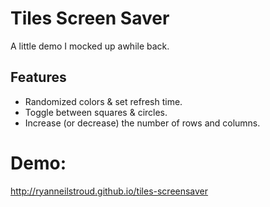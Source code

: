 # Tiles Screen Saver

A little demo I mocked up awhile back.

## Features

- Randomized colors & set refresh time.
- Toggle between squares & circles.
- Increase (or decrease) the number of rows and columns.

# Demo:

http://ryanneilstroud.github.io/tiles-screensaver
